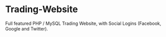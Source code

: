 Trading-Website
===============

Full featured PHP / MySQL Trading Website, with Social Logins (Facebook, Google and Twitter).
